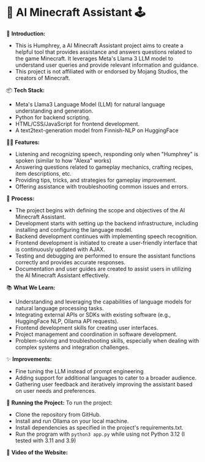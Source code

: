 # 🤖 AI Minecraft Assistant 🕹️

👋 **Introduction:**
- This is Humphrey, a AI Minecraft Assistant project aims to create a helpful tool that provides assistance and answers questions related to the game Minecraft. It leverages Meta's Llama 3 LLM model to understand user queries and provide relevant information and guidance.
- This project is not affiliated with or endorsed by Mojang Studios, the creators of Minecraft.

📦 **Tech Stack:**
- Meta's Llama3 Language Model (LLM) for natural language understanding and generation.
- Python for backend scripting.
- HTML/CSS/JavaScript for frontend development.
- A text2text-generation model from Finnish-NLP on HuggingFace

👨‍💻 **Features:**
- Listening and recognizing speech, responding only when "Humphrey" is spoken (similar to how "Alexa" works)
- Answering questions related to gameplay mechanics, crafting recipes, item descriptions, etc.
- Providing tips, tricks, and strategies for gameplay improvement.
- Offering assistance with troubleshooting common issues and errors.

💭 **Process:**
- The project begins with defining the scope and objectives of the AI Minecraft Assistant.
- Development starts with setting up the backend infrastructure, including installing and configuring the language model.
- Backend development continues with implementing speech recognition.
- Frontend development is initiated to create a user-friendly interface that is continuously updated with AJAX.
- Testing and debugging are performed to ensure the assistant functions correctly and provides accurate responses.
- Documentation and user guides are created to assist users in utilizing the AI Minecraft Assistant effectively.

📚 **What We Learn:**
- Understanding and leveraging the capabilities of language models for natural language processing tasks.
- Integrating external APIs or SDKs with existing software (e.g., HuggingFace NLP, Ollama API requests).
- Frontend development skills for creating user interfaces.
- Project management and coordination in software development.
- Problem-solving and troubleshooting skills, especially when dealing with complex systems and integration challenges.

✨ **Improvements:**
- Fine tuning the LLM instead of prompt engineering
- Adding support for additional languages to cater to a broader audience.
- Gathering user feedback and iteratively improving the assistant based on user needs and preferences.

🚦 **Running the Project:**
To run the project:
- Clone the repository from GitHub.
- Install and run Ollama on your local machine.
- Install dependencies as specified in the project's requirements.txt.
- Run the program with <code>python3 app.py</code> while using not Python 3.12 (I tested with 3.11 and 3.9)

📸 **Video of the Website:**
